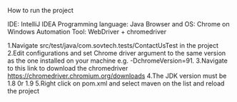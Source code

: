 How to run the project

IDE: IntelliJ IDEA
Programming language: Java
Browser and OS: Chrome on Windows
Automation Tool: WebDriver + chromedriver

1.Navigate src/test/java/com.sovtech.tests/ContactUsTest in the project
2.Edit configurations and set Chrome driver argument to the same version as the one installed on your machine
e.g. -DchromeVersion=91.
3.Navigate to this link to download the chromedriver https://chromedriver.chromium.org/downloads
4.The JDK version must be 1.8 0r 1.9
5.Right click on pom.xml and select maven on the list and reload the project 
